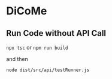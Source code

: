 # DiCoMe

## Run Code without API Call

``` npx tsc ``` or ``` npm run build ```

and then

``` node dist/src/api/testRunner.js ```
